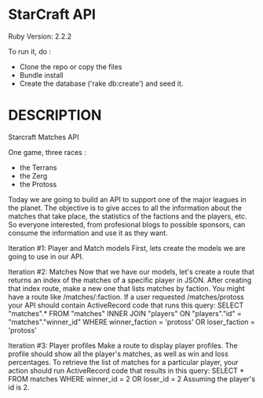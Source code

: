 StarCraft API
================

Ruby Version: 2.2.2

To run it, do :
- Clone the repo or copy the files
- Bundle install
- Create the database ('rake db:create') and seed it.

DESCRIPTION
=====================

Starcraft Matches API

One game, three races :
- the Terrans
- the Zerg
- the Protoss

Today we are going to build an API to support one of the major leagues in the planet. The objective is to give acces to all the information about the matches that take place, the statistics of the factions and the players, etc. So everyone interested, from profesional blogs to possible sponsors, can consume the information and use it as they want.

Iteration #1: Player and Match models
First, lets create the models we are going to use in our API.

Iteration #2: Matches
Now that we have our models, let's create a route that returns an index of the matches of a specific player in JSON.
After creating that index route, make a new one that lists matches by faction. You might have a route like /matches/:faction. If a user requested /matches/protoss your API should contain ActiveRecord code that runs this query:
SELECT "matches".* FROM "matches"
  INNER JOIN "players" ON "players"."id" = "matches"."winner_id"
WHERE winner_faction = 'protoss'
  OR loser_faction = 'protoss'

Iteration #3: Player profiles
Make a route to display player profiles. The profile should show all the player's matches, as well as win and loss percentages. To retrieve the list of matches for a particular player, your action should run ActiveRecord code that results in this query:
SELECT * FROM matches
WHERE winner_id = 2
  OR loser_id = 2
Assuming the player's id is 2.
